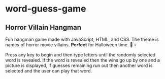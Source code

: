 # word-guess-game

## Horror Villain Hangman

Fun hangman game made with JavaScript, HTML, and CSS. The theme is names of horror movie villains. **Perfect** for Halloween time. :jack_o_lantern: :skull:

Press any key to begin and then type letters until the randomly selected word is revealed. If the word is revealed then the wins go up by one and a picture is displayed, if guesses remaining run out then another word is selected and the user can play that word.



